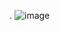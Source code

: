 .
![image](https://github.com/Thiago279/comp-paralela/assets/83241823/a5a7d3fb-5715-401a-bca8-dcf72c53ab30)
